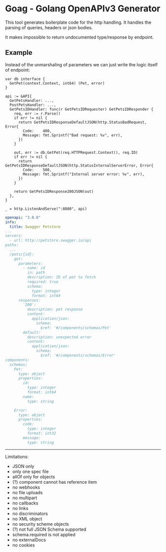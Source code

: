 Goag - Golang OpenAPIv3 Generator
=

This tool generates boilerplate code for the http handling. It handles the parsing of queries, headers or json bodies.

It makes impossible to return undocumented type/response by endpoint.

Example
-

Instead of the unmarshaling of parameters we can just write the logic itself of endpoint:

```golang
var db interface {
  GetPet(context.Context, int64) (Pet, error)
}

api := &API{
  GetPetsHandler: ...,
  PostPetsHandler: ...,
  GetPetsIDHandler: func(r GetPetsIDRequester) GetPetsIDResponder {
    req, err := r.Parse()
    if err != nil {
      return GetPetsIDResponseDefaultJSON(http.StatusBadRequest, Error{
        Code:    400,
        Message: fmt.Sprintf("Bad request: %v", err),
      })
    }

    out, err := db.GetPet(req.HTTPRequest.Context(), req.ID)
    if err != nil {
      return GetPetsIDResponseDefaultJSON(http.StatusInternalServerError, Error{
        Code:    500,
        Message: fmt.Sprintf("Internal server error: %v", err),
      })
    }

    return GetPetsIDResponse200JSON(out)
  },
}

_ = http.ListenAndServe(":8080", api)
```

```yaml
openapi: "3.0.0"
info:
  title: Swagger Petstore
...
servers:
  - url: http://petstore.swagger.io/api
paths:
  ...
  /pets/{id}:
    get:
      parameters:
        - name: id
          in: path
          description: ID of pet to fetch
          required: true
          schema:
            type: integer
            format: int64
      responses:
        '200':
          description: pet response
          content:
            application/json:
              schema:
                $ref: '#/components/schemas/Pet'
        default:
          description: unexpected error
          content:
            application/json:
              schema:
                $ref: '#/components/schemas/Error'
components:
  schemas:
    Pet:
      type: object
      properties:
        id:
          type: integer
          format: int64
        name:
          type: string

    Error:
      type: object
      properties:
        code:
          type: integer
          format: int32
        message:
          type: string
```

---

Limitations:

* JSON only
* only one spec file
* allOf only for objects
* (?) component cannot has reference item
* no webhooks
* no file uploads
* no multipart
* no callbacks
* no links
* no discriminators
* no XML object
* no security scheme objects
* (?) not full JSON Schema supported
* schema.required is not applied
* no externalDocs
* no cookies
